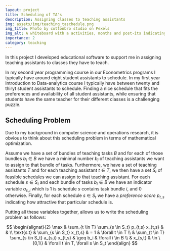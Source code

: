 ```yaml
---
layout: project
title: Scheduling of TA's
description: Assigning classes to teaching assistants
img: assets/img/teaching_taschedule.png
img_title: Photo by cottonbro studio on Pexels
img_alt: A whiteboard with a activities, months and post-its indicating who will do what
importance: 2
category: teaching
---
```


In this project I developed educational software to support me in assigning teaching assistants to classes they have to teach. 

In my second year programming course in our Econometrics programs I typically have around eight student assistants to schedule.
In my first year Introduction to Data-analytics course I typically have between twenty and thiryt student assistants to schedule.
Finding a nice schedule that fits the preferences and availability of all student assistants, while ensuring that students have
the same teacher for their different classes is a challenging puzzle.

## Scheduling Problem

Due to my background in computer science and operations research, it is obvious to think about
this scheduling problem in terms of mathematical optimization.

Assume we have a set of bundles of teaching tasks $B$ and for each of those bundles $b_i \in B$ 
we have a minimal number $b_i$ of teaching assistants we want to assign to that bundle of tasks.
Furthermore, we have a set of teaching assistants $T$ and for each teaching assistant $t \in T$,
we then have a set $S_t$ of feasible schedules we can assign to that teaching assistant. For each
schedule $s \in S_t$ and each bundle of tasks $b_i \in B$
we have an indicator variable $a_{s,i}$ which is $1$ is schedule $s$ contains task bundle $i$,
and $0$ otherwise. Finally, for each schedule $s \in S_t$ we have a *preference score* $p_{t,s}$
indicating how attractive that particular schedule is.

Putting all these variables together, allows us to write the scheduling problem as follows:

$$
\begin{alignat}{2}
      \max & \sum_{t \in T} \sum_{s \in S_t} p_{t,s} x_{t,s} & & \\
\text{s.t} & \sum_{s \in S_t} x_{t,s} & = 1 & \forall t \in T \\
           & \sum_{t \in T} \sum_{s \in S_t} a_{s,i} x_{t,s} & \geq b_i & \forall i \in B \\
           & x_{s,t} & \in \{0,1\} & \forall t \in T, \forall s \in S_t   
\end{align}
$$

